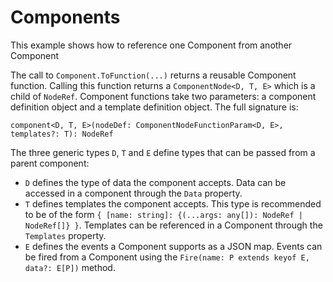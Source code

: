 # Components
This example shows how to reference one Component from another Component

<script type="text/javascript" src="../scripts/docHelpers.js"></script>
<div class="example" id="componentsEx">
</div>
<script type="text/javascript">
    CreateSample("componentsEx");
</script>

The call to `Component.ToFunction(...)` returns a reusable Component function. Calling this function returns a `ComponentNode<D, T, E>` which is a child of `NodeRef`. Component functions take two parameters: a component definition object and a template definition object. The full signature is:
```
component<D, T, E>(nodeDef: ComponentNodeFunctionParam<D, E>, templates?: T): NodeRef
```
The three generic types `D`, `T` and `E` define types that can be passed from a parent component:

- `D` defines the type of data the component accepts. Data can be accessed in a component through the `Data` property.  
- `T` defines templates the component accepts. This type is recommended to be of the form `{ [name: string]: {(...args: any[]): NodeRef | NodeRef[]} }`. Templates can be referenced in a Component through the `Templates` property.  
- `E` defines the events a Component supports as a JSON map. Events can be fired from a Component using the `Fire(name: P extends keyof E, data?: E[P])` method.  

<div class="example" id="componentsConfig">
</div>
<script type="text/javascript">
    CreateSample("componentsConfig");
</script>

